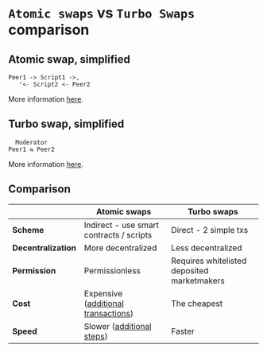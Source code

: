 # `Atomic swaps` vs `Turbo Swaps` comparison

## Atomic swap, simplified
```
Peer1 -> Script1 ->,
   '<- Script2 <- Peer2
```
More information [here](/docs/ATOMIC_SWAPS.md).


## Turbo swap, simplified
```
  Moderator
Peer1 ⇆ Peer2
```
More information [here](/docs/TURBO_SWAPS.md).


## Comparison

|                        | Atomic swaps | Turbo swaps |
|------------------------|--------------|-------------|
| **Scheme**             | Indirect - use smart contracts / scripts | Direct - 2 simple txs |
| **Decentralization**   | More decentralized | Less decentralized |
| **Permission**         | Permissionless | Requires whitelisted deposited marketmakers |
| **Cost**               | Expensive ([additional transactions](/docs/ATOMIC_SWAPS.md)) | The cheapest |
| **Speed**              | Slower ([additional steps](/docs/ATOMIC_SWAPS.md)) | Faster |

